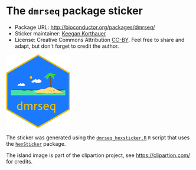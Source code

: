 # The `dmrseq` package sticker

* Package URL: http://bioconductor.org/packages/dmrseq/
* Sticker maintainer: [Keegan Korthauer](https://github.com/kdkorthauer/)
* License: Creative Commons Attribution
[CC-BY](https://creativecommons.org/licenses/by/2.0/). Feel free to
share and adapt, but don't forget to credit the author.


<p align = "left">
<img src="./dmrseq.png" height="200">
</p>

The sticker was generated using
the [`dmrseq_hexsticker.R`](./dmrseq_hexsticker.R) `R` script that uses
the [`hexSticker`](https://github.com/GuangchuangYu/hexSticker) package. 

The island image is part of the clipartion project, see https://clipartion.com/ for credits.
